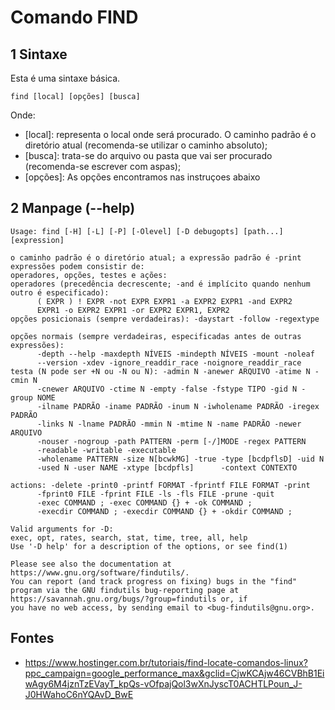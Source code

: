 Comando FIND
======================

1 Sintaxe
------------------------------------

Esta é uma sintaxe básica.

`find [local] [opções] [busca]`

Onde:

* [local]: representa o local onde será procurado. O caminho padrão é o diretório atual (recomenda-se utilizar o caminho absoluto);
* [busca]: trata-se do  arquivo ou pasta que vai ser procurado (recomenda-se escrever com aspas);
* [opções]: As opções encontramos nas instruçoes abaixo

2 Manpage (--help)
----------------------------------------

```
Usage: find [-H] [-L] [-P] [-Olevel] [-D debugopts] [path...] [expression]

o caminho padrão é o diretório atual; a expressão padrão é -print
expressões podem consistir de:
operadores, opções, testes e ações:
operadores (precedência decrescente; -and é implícito quando nenhum outro é especificado):
      ( EXPR ) ! EXPR -not EXPR EXPR1 -a EXPR2 EXPR1 -and EXPR2
      EXPR1 -o EXPR2 EXPR1 -or EXPR2 EXPR1, EXPR2
opções posicionais (sempre verdadeiras): -daystart -follow -regextype

opções normais (sempre verdadeiras, especificadas antes de outras expressões):
      -depth --help -maxdepth NÍVEIS -mindepth NÍVEIS -mount -noleaf
      --version -xdev -ignore_readdir_race -noignore_readdir_race
testa (N pode ser +N ou -N ou N): -admin N -anewer ARQUIVO -atime N -cmin N
      -cnewer ARQUIVO -ctime N -empty -false -fstype TIPO -gid N -group NOME
      -ilname PADRÃO -iname PADRÃO -inum N -iwholename PADRÃO -iregex PADRÃO
      -links N -lname PADRÃO -mmin N -mtime N -name PADRÃO -newer ARQUIVO
      -nouser -nogroup -path PATTERN -perm [-/]MODE -regex PATTERN
      -readable -writable -executable
      -wholename PATTERN -size N[bcwkMG] -true -type [bcdpflsD] -uid N
      -used N -user NAME -xtype [bcdpfls]      -context CONTEXTO

actions: -delete -print0 -printf FORMAT -fprintf FILE FORMAT -print 
      -fprint0 FILE -fprint FILE -ls -fls FILE -prune -quit
      -exec COMMAND ; -exec COMMAND {} + -ok COMMAND ;
      -execdir COMMAND ; -execdir COMMAND {} + -okdir COMMAND ;

Valid arguments for -D:
exec, opt, rates, search, stat, time, tree, all, help
Use '-D help' for a description of the options, or see find(1)

Please see also the documentation at https://www.gnu.org/software/findutils/.
You can report (and track progress on fixing) bugs in the "find"
program via the GNU findutils bug-reporting page at
https://savannah.gnu.org/bugs/?group=findutils or, if
you have no web access, by sending email to <bug-findutils@gnu.org>.
```

Fontes
------------------------------------------------

* <https://www.hostinger.com.br/tutoriais/find-locate-comandos-linux?ppc_campaign=google_performance_max&gclid=CjwKCAjw46CVBhB1EiwAgy6M4jznTzEVayT_kpQs-vOfpajQol3wXnJyscT0ACHTLPoun_J-J0HWahoC6nYQAvD_BwE>

